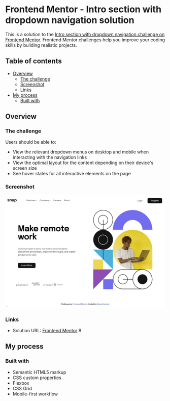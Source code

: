 # Frontend Mentor - Intro section with dropdown navigation solution

This is a solution to the [Intro section with dropdown navigation challenge on Frontend Mentor](https://www.frontendmentor.io/challenges/intro-section-with-dropdown-navigation-ryaPetHE5). Frontend Mentor challenges help you improve your coding skills by building realistic projects. 

## Table of contents

- [Overview](#overview)
  - [The challenge](#the-challenge)
  - [Screenshot](#screenshot)
  - [Links](#links)
- [My process](#my-process)
  - [Built with](#built-with)


## Overview

### The challenge

Users should be able to:

- View the relevant dropdown menus on desktop and mobile when interacting with the navigation links
- View the optimal layout for the content depending on their device's screen size
- See hover states for all interactive elements on the page

### Screenshot

![](images/intro-shot.png)

### Links

- Solution URL: [Frontend Mentor](https://www.frontendmentor.io/solutions/intro-section-with-dropdown-nav-built-with-htmlcss-and-javascript-sq7jSu4G_F)
8
## My process

### Built with

- Semantic HTML5 markup
- CSS custom properties
- Flexbox
- CSS Grid
- Mobile-first workflow


